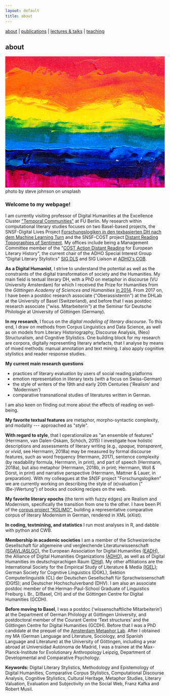 ```yaml
---
layout: default
title: about
---
```


[about](about.md)  |  [publications](publications.md)  |  [lectures & talks](lectures_talks.md)  |  [teaching](teaching.md)


## about

![colors](./assets/img/steve-johnson-JLfem8ViKVA-unsplash.jpg)
photo by steve johnson on unsplash

### Welcome to my webpage!

I am currently visiting professor of Digital Humanities at the Excellence Cluster ["Temporal Communities"](https://www.temporal-communities.de/) at FU Berlin. My research within computational literary studies focuses on two Basel-based projects, the SNSF-Digital Lives Project [Forschungslogiken in den texbasierten DH nach dem Machine Learning Turn](http://www.forschungslogiken.net/en/) and the SNSF-COST project [Distant Reading Topographies of Sentiment](https://mountain-sentiment.github.io/). My offices include being a Management Committee member of the "[COST Action Distant Reading](https://www.distant-reading.net/) for European Literary History", the current chair of the ADHO Special Interest Group "Digital Literary Stylistics" [SIG DLS](https://dls.hypotheses.org) and SIG Liaison at [ADHO's COB](https://adho.org/administration/steering).

**As a Digital Humanist**, I strive to understand the potential as well as the constraints of the digital transformation of society and the Humanities. 
My main field is textual literary DH, with a PhD on metaphor in discourse (VU University Amsterdam) for which I received the Prize for Humanities from the *Göttingen Academy of Sciences and Humanities* [in 2014](https://adw-goe.de/en/awards/categories/preis-fuer-geisteswissenschaften/preistraeger/).
From 2017 on, I have been a postdoc research associate ("Oberassistentin") at the DHLab at the University of Basel (Switzerland), and before that I was postdoc research associate ("wiss. Mitarbeiterin") at the Seminar für Deutsche Philologie at University of Göttingen (Germany).

**In my research**, I focus on the *digital modeling of literary discourse*. To this end, I draw on methods from Corpus Linguistics and Data Science, as well as on models from Literary Historiography, Discourse Analysis, (Neo) Structuralism, and Cognitive Stylistics. One building block for my research are corpora, digitally representing literary artefacts, that I analyse by means of mixed methods: manual annotation and text mining. I also apply cognitive stylistics and reader response studies.

**My current main research questions**
- practices of literary evaluation by users of social reading platforms
- emotion representation in literary texts (with a focus on Swiss-German)
- the style of writers of the 19th and early 20th Centuries ('Realism' and 'Modernism')
- comparative transnational studies of literatures written in German.

I am also keen on finding out more about the effects of reading on well-being.


**My favorite textual features** are metaphor, morpho-syntactic complexity, and modality --- approached as "style".

**With regard to style**, that I operationalize as "an ensemble of features" (Herrmann, van Dalen-Oskam, Schöch, 2015) I investigate how holistic descriptions and assessments of literary writing (e.g., *opaque, transparent*, or *vivid*, see Herrmann, 2018a) may be measured by formal discourse features, such as word frequency (Herrmann, 2017), sentence complexity (by readability formula, Herrmann, in print), and part of speech (Herrmann, 2018a), but also metaphor (Herrmann, 2018b, in print; Herrmann, Woll & Dorst, in print) and narrative perspective (Herrmann, Mattner & Lauer, in preparation).  With my colleagues at the SNSF project "Forschungslogiken" we are currently working on describing the style of (e)valuation ("(Be-)Wertung") of books and cooking recipes on the web.

**My favorite literary epochs** (the term with fuzzy edges) are Realism and Modernism, specifically the transition from one to the other. I have been PI of the [corpus project "KOLIMO"](https://kolimo.uni-goettingen.de/index.html), building a representative comparative corpus of literary Modernism in German, rendered in XML (eXist). 

**In coding, textmining, and statistics** I run most analyses in R, and dabble with python and CWB.

**Membership in academic societies** I am a member of the Schweizerische Gesellschaft für allgemeine und vergleichende Literaturwissenschaft [(SGAVL/ASLGC)](https://sagw.ch/sgavl/), the European Association for Digital Humanities [(EADH)](https://eadh.org/), the Alliance of Digital Humanities Organizations [(ADHO)](http://adho.org/), as well as of Digital Humanities im deutschsprachigen Raum ([DHd)](http://dig-hum.de/ueber-dhd). My other affiliations are the International Society for the Empirical Study of Literature & Media [(IGEL)](https://sites.google.com/igelassoc.org/igel2018/home); German Society for Cognitive Linguistics (DGKL), Sektion Computerlinguistik (CL) der Deutschen Gesellschaft für Sprachwissenschaft (DGfS); and Deutscher Hochschulverband (DHV). I am also an associate postdoc member of the Herman-Paul-School Graduate of Linguistics Freiburg i. Br., D/Basel, CH) and of the Göttingen Centre for Digital Humanities (GCDH).

**Before moving to Basel**, I was a postdoc (‘wissenschaftliche Mitarbeiterin’) at the Department of German Philology at Göttingen University, and postdoctoral member of the Courant Centre ‘Text structures’ and the Göttingen Centre for Digital Humanities (GCDH). Before that I was a PhD candidate at the prequel of the [Amsterdam Metaphor Lab](http://metaphorlab.org/). After I obtained my MA (German Language and Literature, Sociology, and Spanish Language and Literature) at the University of Göttingen, including a year abroad at Universidad Autónoma de Madrid, I was a trainee at the Max-Planck-Institute for Evolutionary Anthropology Leipzig, Department of Developmental and Comparative Psychology.


**Keywords:** Digital Literary Stylistics, Methodology and Epistemology of Digital Humanities, Comparative Corpus Stylistics, Computational Discourse Analysis, Cognitive Stylistics, Cultural Heritage, Metaphor Studies, Literary Valuation, Evaluation and Subjectivity on the Social Web, Franz Kafka and Robert Musil.

